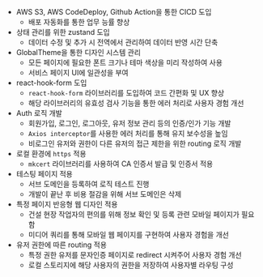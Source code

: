   - AWS S3, AWS CodeDeploy, Github Action을 통한 CICD 도입
    - 배포 자동화를 통한 업무 능률 향상
  - 상태 관리를 위한 zustand 도입
    - 데이터 수정 및 추가 시 전역에서 관리하여 데이터 반영 시간 단축
  - GlobalTheme을 통한 디자인 시스템 관리
    - 모든 페이지에 필요한 폰트 크기나 테마 색상을 미리 작성하여 사용 
    - 서비스 페이지 UI에 일관성을 부여
  - react-hook-form 도입
    - `react-hook-form` 라이브러리를 도입하여 코드 간편화 및 UX 향상
    - 해당 라이브러리의 유효성 검사 기능을 통한 에러 처리로 사용자 경험 개선
  - Auth 로직 개발
    - 회원가입, 로그인, 로그아웃, 유저 정보 관리 등의 인증/인가 기능 개발
    - `Axios interceptor`를 사용한 에러 처리를 통해 유지 보수성을 높임
    - 비로그인 유저와 권한이 다른 유저의 접근 제한을 위한 routing 로직 개발
  - 로컬 환경에 `https` 적용
    - `mkcert` 라이브러리를 사용하여 CA 인증서 발급 및 인증서 적용
  - 테스팅 페이지 적용
    - 서브 도메인을 등록하여 로직 테스트 진행
    - 개발이 끝난 후 비용 절감을 위해 서브 도메인은 삭제
  - 특정 페이지 반응형 웹 디자인 적용
    - 건설 현장 작업자의 편의를 위해 정보 확인 및 등록 관련 모바일 페이지가 필요함
    - 미디어 쿼리를 통해 모바일 웹 페이지를 구현하여 사용자 경험을 개선
  - 유저 권한에 따른 routing 적용
    - 특정 권한 유저를 문자인증 페이지로 redirect 시켜주어 사용자 경험 개선
    - 로컬 스토리지에 해당 사용자의 권한을 저장하여 사용자별 라우팅 구성